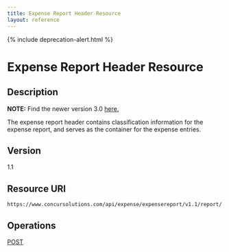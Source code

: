 ```yaml
---
title: Expense Report Header Resource
layout: reference
---
```


{% include deprecation-alert.html %}

# Expense Report Header Resource

## Description
**NOTE:** Find the newer version 3.0 [here.](/api-reference/expense/expense-report/reports.html)

The expense report header contains classification information for the expense report, and serves as the container for the expense entries.

## Version
1.1

## Resource URI
`https://www.concursolutions.com/api/expense/expensereport/v1.1/report/`

## Operations
[POST][1]




[1]: /api-reference-deprecated/version-one-one/expense-report/expense-report-header-post.html

